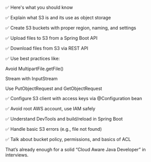 ✅ Here's what you should know 

✅ Explain what S3 is and its use as object storage

✅ Create S3 buckets with proper region, naming, and settings

✅ Upload files to S3 from a Spring Boot API

✅ Download files from S3 via REST API

✅ Use best practices like:

Avoid MultipartFile.getFile()

Stream with InputStream

Use PutObjectRequest and GetObjectRequest

✅ Configure S3 client with access keys via @Configuration bean

✅ Avoid root AWS account, use IAM safely

✅ Understand DevTools and build/reload in Spring Boot

✅ Handle basic S3 errors (e.g., file not found)

✅ Talk about bucket policy, permissions, and basics of ACL

That’s already enough for a solid “Cloud Aware Java Developer” in interviews.

